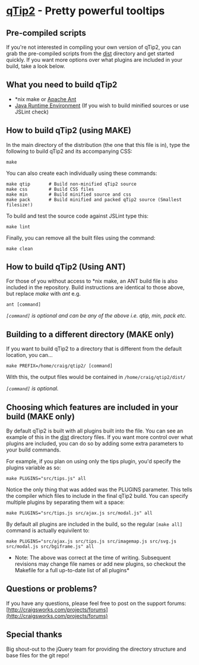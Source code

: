 [qTip2](http://craigsworks.com/projects/qtip2/) - Pretty powerful tooltips
================================

Pre-compiled scripts
---------------------------------------
If you're not interested in compiling your own version of qTip2, you can grab the pre-compiled scripts from the 
[dist](http://github.com/Craga89/qTip2/tree/master/dist/) directory and get started quickly. If you want more options
over what plugins are included in your build, take a look below.


What you need to build qTip2
---------------------------------------
* *nix make or [Apache Ant](http://ant.apache.org/bindownload.cgi)
* [Java Runtime Environment](http://java.sun.com/javase/downloads/index.jsp) (If you wish to build minified sources or use JSLint check)


How to build qTip2 (using MAKE)
------------------------

In the main directory of the distribution (the one that this file is in), type
the following to build qTip2 and its accompanying CSS:

	make

You can also create each individually using these commands:

	make qtip		# Build non-minified qTip2 source
	make css 		# Build CSS files
	make min 		# Build minified source and css
	make pack		# Build minified and packed qTip2 source (Smallest filesize!)

To build and test the source code against JSLint type this:

	make lint

Finally, you can remove all the built files using the command:

	make clean


How to build qTip2 (Using ANT)
------------------------

For those of you without access to *nix make, an ANT build file is also included in the repository. Build instructions are identical to
those above, but replace _make_ with _ant_ e.g.

	ant [command]
	
*`[command]` is optional and can be any of the above i.e. qtip, min, pack etc.*


Building to a different directory (MAKE only)
----------------------------------

If you want to build qTip2 to a directory that is different from the default location, you can...

	make PREFIX=/home/craig/qtip2/ [command]
	
With this, the output files would be contained in `/home/craig/qtip2/dist/`

*`[command]` is optional.*


Choosing which features are included in your build (MAKE only)
----------------------------------
By default qTip2 is built with all plugins built into the file. You can see an example of this in the [dist](http://github.com/Craga89/qTip2/tree/master/dist/)
directory files. If you want more control over what plugins are included, you can do so by adding some extra parameters to your build commands.

For example, if you plan on using only the tips plugin, you'd specify the plugins variable as so:

	make PLUGINS="src/tips.js" all
	
Notice the only thing that was added was the PLUGINS parameter. This tells the compiler which files to include in the final qTip2 build. You can specify multiple
plugins by separating them wit a space:

	make PLUGINS="src/tips.js src/ajax.js src/modal.js" all
	
By default all plugins are included in the build, so the regular `[make all]` command is actually equivilent to:

	make PLUGINS="src/ajax.js src/tips.js src/imagemap.js src/svg.js src/modal.js src/bgiframe.js" all

* Note: The above was correct at the time of writing. Subsequent revisions may change file names or add new plugins, so checkout the Makefile for a full up-to-date list of all plugins*


Questions or problems?
----------------------

If you have any questions, please feel free to post on the support forums:
[http://craigsworks.com/projects/forums](http://craigsworks.com/projects/forums)


Special thanks
--------------
Big shout-out to the jQuery team for providing the directory structure and base files for the git repo!